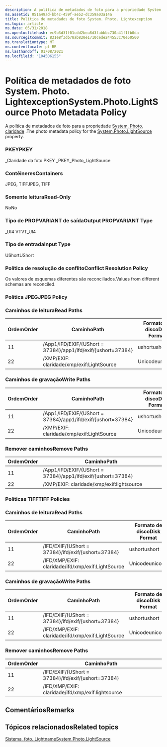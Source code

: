 ```yaml
---
description: A política de metadados de foto para a propriedade System. Photo. claridade.
ms.assetid: 051a49ad-bb4c-459f-ae52-dc359a03a14a
title: Política de metadados de foto System. Photo. Lightexception
ms.topic: article
ms.date: 05/31/2018
ms.openlocfilehash: ec9b3d31f01cdd2bea8d3fabbbc730a41f1fb0da
ms.sourcegitcommit: 831e8f3db78ab820e1710cede244553c70e50500
ms.translationtype: MT
ms.contentlocale: pt-BR
ms.lasthandoff: 01/08/2021
ms.locfileid: "104506155"
---
```

# <a name="systemphotolightsource-photo-metadata-policy"></a><span data-ttu-id="59b97-103">Política de metadados de foto System. Photo. Lightexception</span><span class="sxs-lookup"><span data-stu-id="59b97-103">System.Photo.LightSource Photo Metadata Policy</span></span>

<span data-ttu-id="59b97-104">A política de metadados de foto para a propriedade [System. Photo. claridade](../properties/props-system-photo-lightsource.md) .</span><span class="sxs-lookup"><span data-stu-id="59b97-104">The photo metadata policy for the [System.Photo.LightSource](../properties/props-system-photo-lightsource.md) property.</span></span>

### <a name="pkey"></a><span data-ttu-id="59b97-105">PKEY</span><span class="sxs-lookup"><span data-stu-id="59b97-105">PKEY</span></span>

<span data-ttu-id="59b97-106">\_Claridade da foto PKEY \_</span><span class="sxs-lookup"><span data-stu-id="59b97-106">PKEY\_Photo\_LightSource</span></span>

### <a name="containers"></a><span data-ttu-id="59b97-107">Contêineres</span><span class="sxs-lookup"><span data-stu-id="59b97-107">Containers</span></span>

<span data-ttu-id="59b97-108">JPEG, TIFF</span><span class="sxs-lookup"><span data-stu-id="59b97-108">JPEG, TIFF</span></span>

### <a name="read-only"></a><span data-ttu-id="59b97-109">Somente leitura</span><span class="sxs-lookup"><span data-stu-id="59b97-109">Read-Only</span></span>

<span data-ttu-id="59b97-110">No</span><span class="sxs-lookup"><span data-stu-id="59b97-110">No</span></span>

### <a name="output-propvariant-type"></a><span data-ttu-id="59b97-111">Tipo de PROPVARIANT de saída</span><span class="sxs-lookup"><span data-stu-id="59b97-111">Output PROPVARIANT Type</span></span>

<span data-ttu-id="59b97-112">\_UI4 VT</span><span class="sxs-lookup"><span data-stu-id="59b97-112">VT\_UI4</span></span>

### <a name="input-type"></a><span data-ttu-id="59b97-113">Tipo de entrada</span><span class="sxs-lookup"><span data-stu-id="59b97-113">Input Type</span></span>

<span data-ttu-id="59b97-114">UShort</span><span class="sxs-lookup"><span data-stu-id="59b97-114">UShort</span></span>

### <a name="conflict-resolution-policy"></a><span data-ttu-id="59b97-115">Política de resolução de conflito</span><span class="sxs-lookup"><span data-stu-id="59b97-115">Conflict Resolution Policy</span></span>

<span data-ttu-id="59b97-116">Os valores de esquemas diferentes são reconciliados.</span><span class="sxs-lookup"><span data-stu-id="59b97-116">Values from different schemas are reconciled.</span></span>

### <a name="jpeg-policy"></a><span data-ttu-id="59b97-117">Política JPEG</span><span class="sxs-lookup"><span data-stu-id="59b97-117">JPEG Policy</span></span>

### <a name="read-paths"></a><span data-ttu-id="59b97-118">Caminhos de leitura</span><span class="sxs-lookup"><span data-stu-id="59b97-118">Read Paths</span></span>



| <span data-ttu-id="59b97-119">Ordem</span><span class="sxs-lookup"><span data-stu-id="59b97-119">Order</span></span> | <span data-ttu-id="59b97-120">Caminho</span><span class="sxs-lookup"><span data-stu-id="59b97-120">Path</span></span>                          | <span data-ttu-id="59b97-121">Formato de disco</span><span class="sxs-lookup"><span data-stu-id="59b97-121">Disk Format</span></span> |
|-------|-------------------------------|-------------|
| <span data-ttu-id="59b97-122">1</span><span class="sxs-lookup"><span data-stu-id="59b97-122">1</span></span>     | <span data-ttu-id="59b97-123">/App1/IFD/EXIF/{UShort = 37384}</span><span class="sxs-lookup"><span data-stu-id="59b97-123">/app1/ifd/exif/{ushort=37384}</span></span> | <span data-ttu-id="59b97-124">ushort</span><span class="sxs-lookup"><span data-stu-id="59b97-124">ushort</span></span>      |
| <span data-ttu-id="59b97-125">2</span><span class="sxs-lookup"><span data-stu-id="59b97-125">2</span></span>     | <span data-ttu-id="59b97-126">/XMP/EXIF: claridade</span><span class="sxs-lookup"><span data-stu-id="59b97-126">/xmp/exif:LightSource</span></span>         | <span data-ttu-id="59b97-127">Unicode</span><span class="sxs-lookup"><span data-stu-id="59b97-127">unicode</span></span>     |



 

### <a name="write-paths"></a><span data-ttu-id="59b97-128">Caminhos de gravação</span><span class="sxs-lookup"><span data-stu-id="59b97-128">Write Paths</span></span>



| <span data-ttu-id="59b97-129">Ordem</span><span class="sxs-lookup"><span data-stu-id="59b97-129">Order</span></span> | <span data-ttu-id="59b97-130">Caminho</span><span class="sxs-lookup"><span data-stu-id="59b97-130">Path</span></span>                          | <span data-ttu-id="59b97-131">Formato de disco</span><span class="sxs-lookup"><span data-stu-id="59b97-131">Disk Format</span></span> |
|-------|-------------------------------|-------------|
| <span data-ttu-id="59b97-132">1</span><span class="sxs-lookup"><span data-stu-id="59b97-132">1</span></span>     | <span data-ttu-id="59b97-133">/App1/IFD/EXIF/{UShort = 37384}</span><span class="sxs-lookup"><span data-stu-id="59b97-133">/app1/ifd/exif/{ushort=37384}</span></span> | <span data-ttu-id="59b97-134">ushort</span><span class="sxs-lookup"><span data-stu-id="59b97-134">ushort</span></span>      |
| <span data-ttu-id="59b97-135">2</span><span class="sxs-lookup"><span data-stu-id="59b97-135">2</span></span>     | <span data-ttu-id="59b97-136">/XMP/EXIF: claridade</span><span class="sxs-lookup"><span data-stu-id="59b97-136">/xmp/exif:LightSource</span></span>         | <span data-ttu-id="59b97-137">Unicode</span><span class="sxs-lookup"><span data-stu-id="59b97-137">unicode</span></span>     |



 

### <a name="remove-paths"></a><span data-ttu-id="59b97-138">Remover caminhos</span><span class="sxs-lookup"><span data-stu-id="59b97-138">Remove Paths</span></span>



| <span data-ttu-id="59b97-139">Ordem</span><span class="sxs-lookup"><span data-stu-id="59b97-139">Order</span></span> | <span data-ttu-id="59b97-140">Caminho</span><span class="sxs-lookup"><span data-stu-id="59b97-140">Path</span></span>                          |
|-------|-------------------------------|
| <span data-ttu-id="59b97-141">1</span><span class="sxs-lookup"><span data-stu-id="59b97-141">1</span></span>     | <span data-ttu-id="59b97-142">/App1/IFD/EXIF/{UShort = 37384}</span><span class="sxs-lookup"><span data-stu-id="59b97-142">/app1/ifd/exif/{ushort=37384}</span></span> |
| <span data-ttu-id="59b97-143">2</span><span class="sxs-lookup"><span data-stu-id="59b97-143">2</span></span>     | <span data-ttu-id="59b97-144">/XMP/EXIF: claridade</span><span class="sxs-lookup"><span data-stu-id="59b97-144">/xmp/exif:lightsource</span></span>         |



 

### <a name="tiff-policies"></a><span data-ttu-id="59b97-145">Políticas TIFF</span><span class="sxs-lookup"><span data-stu-id="59b97-145">TIFF Policies</span></span>

### <a name="read-paths"></a><span data-ttu-id="59b97-146">Caminhos de leitura</span><span class="sxs-lookup"><span data-stu-id="59b97-146">Read Paths</span></span>



| <span data-ttu-id="59b97-147">Ordem</span><span class="sxs-lookup"><span data-stu-id="59b97-147">Order</span></span> | <span data-ttu-id="59b97-148">Caminho</span><span class="sxs-lookup"><span data-stu-id="59b97-148">Path</span></span>                      | <span data-ttu-id="59b97-149">Formato de disco</span><span class="sxs-lookup"><span data-stu-id="59b97-149">Disk Format</span></span> |
|-------|---------------------------|-------------|
| <span data-ttu-id="59b97-150">1</span><span class="sxs-lookup"><span data-stu-id="59b97-150">1</span></span>     | <span data-ttu-id="59b97-151">/IFD/EXIF/{UShort = 37384}</span><span class="sxs-lookup"><span data-stu-id="59b97-151">/ifd/exif/{ushort=37384}</span></span>  | <span data-ttu-id="59b97-152">ushort</span><span class="sxs-lookup"><span data-stu-id="59b97-152">ushort</span></span>      |
| <span data-ttu-id="59b97-153">2</span><span class="sxs-lookup"><span data-stu-id="59b97-153">2</span></span>     | <span data-ttu-id="59b97-154">/IFD/XMP/EXIF: claridade</span><span class="sxs-lookup"><span data-stu-id="59b97-154">/ifd/xmp/exif:LightSource</span></span> | <span data-ttu-id="59b97-155">Unicode</span><span class="sxs-lookup"><span data-stu-id="59b97-155">unicode</span></span>     |



 

### <a name="write-paths"></a><span data-ttu-id="59b97-156">Caminhos de gravação</span><span class="sxs-lookup"><span data-stu-id="59b97-156">Write Paths</span></span>



| <span data-ttu-id="59b97-157">Ordem</span><span class="sxs-lookup"><span data-stu-id="59b97-157">Order</span></span> | <span data-ttu-id="59b97-158">Caminho</span><span class="sxs-lookup"><span data-stu-id="59b97-158">Path</span></span>                      | <span data-ttu-id="59b97-159">Formato de disco</span><span class="sxs-lookup"><span data-stu-id="59b97-159">Disk Format</span></span> |
|-------|---------------------------|-------------|
| <span data-ttu-id="59b97-160">1</span><span class="sxs-lookup"><span data-stu-id="59b97-160">1</span></span>     | <span data-ttu-id="59b97-161">/IFD/EXIF/{UShort = 37384}</span><span class="sxs-lookup"><span data-stu-id="59b97-161">/ifd/exif/{ushort=37384}</span></span>  | <span data-ttu-id="59b97-162">ushort</span><span class="sxs-lookup"><span data-stu-id="59b97-162">ushort</span></span>      |
| <span data-ttu-id="59b97-163">2</span><span class="sxs-lookup"><span data-stu-id="59b97-163">2</span></span>     | <span data-ttu-id="59b97-164">/IFD/XMP/EXIF: claridade</span><span class="sxs-lookup"><span data-stu-id="59b97-164">/ifd/xmp/exif:LightSource</span></span> | <span data-ttu-id="59b97-165">Unicode</span><span class="sxs-lookup"><span data-stu-id="59b97-165">unicode</span></span>     |



 

### <a name="remove-paths"></a><span data-ttu-id="59b97-166">Remover caminhos</span><span class="sxs-lookup"><span data-stu-id="59b97-166">Remove Paths</span></span>



| <span data-ttu-id="59b97-167">Ordem</span><span class="sxs-lookup"><span data-stu-id="59b97-167">Order</span></span> | <span data-ttu-id="59b97-168">Caminho</span><span class="sxs-lookup"><span data-stu-id="59b97-168">Path</span></span>                      |
|-------|---------------------------|
| <span data-ttu-id="59b97-169">1</span><span class="sxs-lookup"><span data-stu-id="59b97-169">1</span></span>     | <span data-ttu-id="59b97-170">/IFD/EXIF/{UShort = 37384}</span><span class="sxs-lookup"><span data-stu-id="59b97-170">/ifd/exif/{ushort=37384}</span></span>  |
| <span data-ttu-id="59b97-171">2</span><span class="sxs-lookup"><span data-stu-id="59b97-171">2</span></span>     | <span data-ttu-id="59b97-172">/IFD/XMP/EXIF: claridade</span><span class="sxs-lookup"><span data-stu-id="59b97-172">/ifd/xmp/exif:lightsource</span></span> |



 

## <a name="remarks"></a><span data-ttu-id="59b97-173">Comentários</span><span class="sxs-lookup"><span data-stu-id="59b97-173">Remarks</span></span>

## <a name="related-topics"></a><span data-ttu-id="59b97-174">Tópicos relacionados</span><span class="sxs-lookup"><span data-stu-id="59b97-174">Related topics</span></span>

<dl> <dt>

[<span data-ttu-id="59b97-175">Sistema. foto. Lightname</span><span class="sxs-lookup"><span data-stu-id="59b97-175">System.Photo.LightSource</span></span>](../properties/props-system-photo-lightsource.md)
</dt> </dl>

 

 
